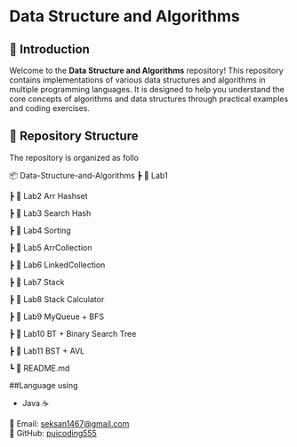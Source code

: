 # Data Structure and Algorithms 

## 📌 Introduction
Welcome to the **Data Structure and Algorithms** repository! This repository contains implementations of various data structures and algorithms in multiple programming languages. It is designed to help you understand the core concepts of algorithms and data structures through practical examples and coding exercises.

## 📂 Repository Structure
The repository is organized as follo

📦 Data-Structure-and-Algorithms
 ┣ 📁 Lab1
 
 ┣ 📁 Lab2 Arr Hashset
 
 ┣ 📁 Lab3 Search Hash
 
 ┣ 📁 Lab4 Sorting
 
 ┣ 📁 Lab5 ArrCollection
 
 ┣ 📁 Lab6 LinkedCollection
 
 ┣ 📁 Lab7 Stack
 
 ┣ 📁 Lab8 Stack Calculator
 
 ┣ 📁 Lab9 MyQueue + BFS
 
 ┣ 📁 Lab10 BT + Binary Search Tree
 
 ┣ 📁 Lab11 BST + AVL
 
 ┗ 📜 README.md
 

##Language using
- Java ☕

 📧 Email: seksan1467@gmail.com  
🐙 GitHub: [puicoding555]((https://github.com/puicoding555))
